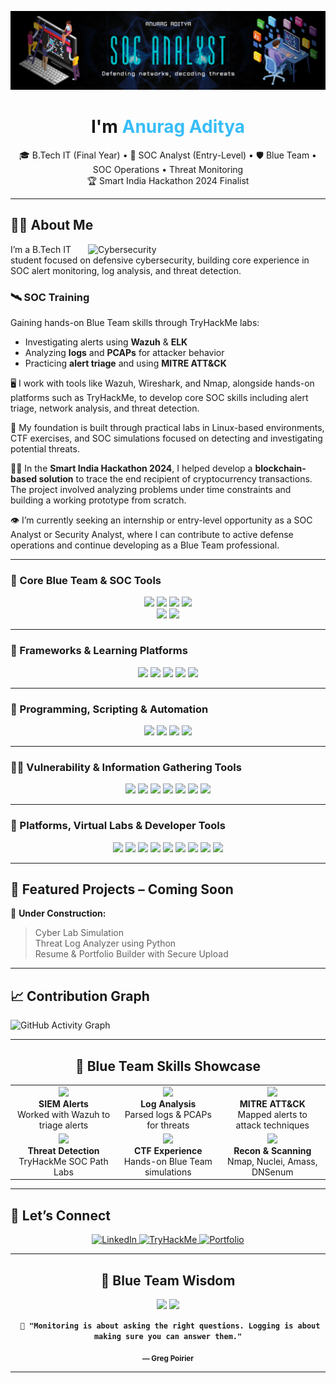 <!-- Header / Banner -->
![logo](https://github.com/Acelake123/Acelake123/blob/main/Github_Banner.png)
<!-- Profile Banner / Heading -->
<h1 align="center"> I'm <span style="color:#38bdf8">Anurag Aditya</span></h1>
<p align="center">
 🎓 B.Tech IT (Final Year) • 💼 SOC Analyst (Entry-Level) • 🛡️ Blue Team • SOC Operations • Threat Monitoring<br/>
 🏆 Smart India Hackathon 2024 Finalist  
</p>

---

##  👨‍💼 About Me

<img align="right" alt="Cybersecurity" width="380" src="https://www.lambdatest.com/resources/images/news24.gif"/>

I’m a B.Tech IT student focused on defensive cybersecurity, building core experience in SOC alert monitoring, log analysis, and threat detection.

###  🛰️ SOC Training

Gaining hands-on Blue Team skills through TryHackMe labs:

- Investigating alerts using **Wazuh** & **ELK**  
- Analyzing **logs** and **PCAPs** for attacker behavior  
- Practicing **alert triage** and using **MITRE ATT&CK**  

 🖥️ I work with tools like Wazuh, Wireshark, and Nmap, alongside hands-on platforms such as TryHackMe, to develop core SOC skills including alert triage, network analysis, and threat detection.  
 
 🐧 My foundation is built through practical labs in Linux-based environments, CTF exercises, and SOC simulations focused on detecting and investigating potential threats.

 🧑‍💻 In the **Smart India Hackathon 2024**, I helped develop a **blockchain-based solution** to trace the end recipient of cryptocurrency transactions. The project involved analyzing problems under time constraints and building a working prototype from scratch.

 👁️ I’m currently seeking an internship or entry-level opportunity as a SOC Analyst or Security Analyst, where I can contribute to active defense operations and continue developing as a Blue Team professional.

---

###  🔧 Core Blue Team & SOC Tools
<p align="center">
  <img src="https://img.shields.io/badge/Wazuh-SIEM-007ACC?style=for-the-badge&logo=wazuh&logoColor=white"/>
  <img src="https://img.shields.io/badge/Wireshark-Packet%20Sniffer-1679A7?style=for-the-badge&logo=wireshark&logoColor=white"/>
  <img src="https://img.shields.io/badge/Nmap-Network%20Scanner-004C99?style=for-the-badge"/>
  <img src="https://img.shields.io/badge/Zeek-Network%20Monitor-6e40c9?style=for-the-badge"/><br/>
  <img src="https://img.shields.io/badge/Suricata-IDS%2FIPS-f44336?style=for-the-badge"/>
  <img src="https://img.shields.io/badge/Elastic_Stack-Log%20Analytics-005571?style=for-the-badge&logo=elastic&logoColor=white"/>
</p>

---

###  🧩 Frameworks & Learning Platforms
<p align="center">
  <img src="https://img.shields.io/badge/MITRE_ATT%26CK-Framework-FF5733?style=for-the-badge"/>
  <img src="https://img.shields.io/badge/TryHackMe-Cybersecurity%20Labs-000000?style=for-the-badge&logo=tryhackme&logoColor=red"/>
  <img src="https://img.shields.io/badge/Blue%20Team%20Labs%20Online-Practical%20SOC%20Scenarios-2b6777?style=for-the-badge"/>
  <img src="https://img.shields.io/badge/Cyber%20Defenders-Incident%20Response%20CTFs-1c1c1c?style=for-the-badge"/>
  <img src="https://img.shields.io/badge/Elastic%20SIEM-Lab%20Environment-005571?style=for-the-badge&logo=elastic&logoColor=white"/>
</p>

---

###  🧠 Programming, Scripting & Automation
<p align="center">
  <img src="https://img.shields.io/badge/Python-Automation%20%7C%20Log%20Parsing%20%7C%20SIEM%20Scripts-3670A0?style=for-the-badge&logo=python&logoColor=white"/>
  <img src="https://img.shields.io/badge/Bash-Linux%20Automation%20%7C%20Recon%20Scripts-121011?style=for-the-badge&logo=gnu-bash&logoColor=white"/>
  <img src="https://img.shields.io/badge/PowerShell-Windows%20Log%20Forensics%20%7C%20IR-012456?style=for-the-badge&logo=powershell&logoColor=white"/>
  <img src="https://img.shields.io/badge/YAML-Wazuh%20Rules%20%7C%20ELK%20Config-000000?style=for-the-badge&logo=yaml&logoColor=white"/>
</p>

---

###  🕵️‍♂️ Vulnerability & Information Gathering Tools
<p align="center">
  <img src="https://img.shields.io/badge/Nuclei-Vulnerability%20Scanner-4B0082?style=for-the-badge"/>
  <img src="https://img.shields.io/badge/Amass-OSINT%20%26%20Subdomain%20Enum-3b3b3b?style=for-the-badge"/>
  <img src="https://img.shields.io/badge/DNSenum-DNS%20Recon-006699?style=for-the-badge"/>
  <img src="https://img.shields.io/badge/Google_Dorks-Advanced%20Search-ff0000?style=for-the-badge"/>
  <img src="https://img.shields.io/badge/WHOIS-Domain%20Intelligence-002855?style=for-the-badge"/>
  <img src="https://img.shields.io/badge/ClamAV-Antivirus%20Scanner-008000?style=for-the-badge"/>
  <img src="https://img.shields.io/badge/Netstat-Network%20Sockets-444444?style=for-the-badge"/>
</p>

---

###  🧪 Platforms, Virtual Labs & Developer Tools
<p align="center">
  <img src="https://img.shields.io/badge/Linux_Kali-Offensive%20Testing-000000?style=for-the-badge&logo=linux&logoColor=white"/>
  <img src="https://img.shields.io/badge/Ubuntu-Blue%20Team%20Base-E95420?style=for-the-badge&logo=ubuntu&logoColor=white"/>
  <img src="https://img.shields.io/badge/Windows_10-Host%20Investigation-0078D6?style=for-the-badge&logo=windows&logoColor=white"/>
  <img src="https://img.shields.io/badge/VirtualBox-VM%20Environment-183A61?style=for-the-badge&logo=virtualbox&logoColor=white"/>
  <img src="https://img.shields.io/badge/VMware-Virtualization-607078?style=for-the-badge&logo=vmware&logoColor=white"/>
  <img src="https://img.shields.io/badge/Git-Version%20Control-181717?style=for-the-badge&logo=git&logoColor=white"/>
  <img src="https://img.shields.io/badge/GitHub-Code%20Repository-24292F?style=for-the-badge&logo=github&logoColor=white"/>
  <img src="https://img.shields.io/badge/VS_Code-Code%20Editor-007ACC?style=for-the-badge&logo=visual-studio-code&logoColor=white"/>
  <img src="https://img.shields.io/badge/Postman-API%20Testing-FF6C37?style=for-the-badge&logo=postman&logoColor=white"/>
</p>

---

##  📂 Featured Projects – Coming Soon

  🚧 **Under Construction:**  
 > Cyber Lab Simulation  
 > Threat Log Analyzer using Python  
 > Resume & Portfolio Builder with Secure Upload

---

##  📈 Contribution Graph

![GitHub Activity Graph](https://github-readme-activity-graph.vercel.app/graph?username=Acelake123&theme=react-dark&color=38bdf8&area=true&line=38bdf8&point=ffffff&hide_border=true)

---

<h2 align="center"> 🚨 Blue Team Skills Showcase</h2>

<table align="center">
  <tr>
    <td align="center">
      <img src="https://cdn-icons-png.flaticon.com/512/10365/10365509.png" width="64"/>
      <br><b>SIEM Alerts</b><br>Worked with Wazuh to triage alerts
    </td>
    <td align="center">
      <img src="https://cdn-icons-png.flaticon.com/512/3701/3701212.png" width="64"/>
      <br><b>Log Analysis</b><br>Parsed logs & PCAPs for threats
    </td>
    <td align="center">
      <img src="https://cdn-icons-png.flaticon.com/512/9746/9746164.png" width="64"/>
      <br><b>MITRE ATT&CK</b><br>Mapped alerts to attack techniques
    </td>
  </tr>
  <tr>
    <td align="center">
      <img src="https://cdn-icons-png.flaticon.com/512/9846/9846483.png" width="64"/>
      <br><b>Threat Detection</b><br>TryHackMe SOC Path Labs
    </td>
    <td align="center">
      <img src="https://cdn-icons-png.flaticon.com/512/4346/4346551.png" width="64"/>
      <br><b>CTF Experience</b><br>Hands-on Blue Team simulations
    </td>
    <td align="center">
      <img src="https://cdn-icons-png.flaticon.com/512/3437/3437361.png" width="64"/>
      <br><b>Recon & Scanning</b><br>Nmap, Nuclei, Amass, DNSenum
    </td>
  </tr>
</table>

---

##  🔗 Let’s Connect

<p align="center">
  <a href="https://www.linkedin.com/in/anurag-aditya-soc" target="_blank">
  <img alt="LinkedIn" src="https://img.shields.io/badge/LinkedIn-0A66C2?style=for-the-badge&logo=linkedin&logoColor=white"/>
</a>

  <a href="https://tryhackme.com/p/adityaanurag424" target="_blank">
  <img alt="TryHackMe" src="https://img.shields.io/badge/TryHackMe-212121?style=for-the-badge&logo=tryhackme&logoColor=white"/>
</a>

  <a href="https://intelhawk-portfolio.me" target="_blank">
    <img alt="Portfolio" src="https://img.shields.io/badge/Portfolio-121212?style=for-the-badge&logo=vercel&logoColor=white"/>
  </a>
</p>

---

<h2 align="center"> 📘 Blue Team Wisdom</h2>

<p align="center">
  <img src="https://img.shields.io/badge/Monitoring-Asks%20Questions-0f172a?style=for-the-badge&logo=linux&logoColor=38bdf8"/>
  <img src="https://img.shields.io/badge/Logging-Provides%20Answers-0f172a?style=for-the-badge&logo=linux&logoColor=38bdf8"/>
</p>

<p align="center">
  <code><strong> 🧾 "Monitoring is about asking the right questions. Logging is about making sure you can answer them."</strong></code>
</p>

<p align="center"><sub><strong>— Greg Poirier</strong></sub></p>

---
